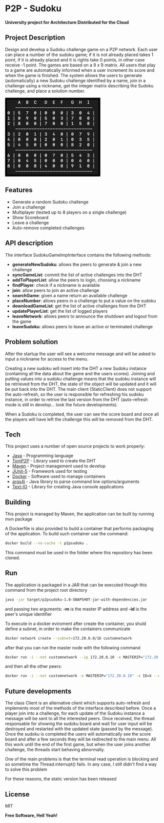 # P2P - Sudoku
#### University project for Architecture Distributed for the Cloud

## Project Description
Design and develop a Sudoku challenge game on a P2P network. Each user can place a number of the sudoku game; if it is not already placed takes 1 point, if it is already placed and it is rights take 0 points, in other case receive -1 point. The games are based on a 9 x 9 matrix. All users that play to a game are automatically informed when a user increment its score and when the game is finished. The system allows the users to generate (automatically) a new Sudoku challenge identified by a name, join in a challenge using a nickname, get the integer matrix describing the Sudoku challenge, and place a solution number.
<p align="left"><img src="Assets/sudoku.png" width="300" style="border: 6px solid black" /></p>

## Features

- Generate a random Sudoku challenge
- Join a challenge 
- Multiplayer (tested up to 8 players on a single challenge)
- Show Scoreboard
- Leave a challenge
- Auto-remove completed challenges

## API description

The interface SudokuGameImpInterface contains the following methods:

- **generateNewSudoku**: allows the peers to generate & join a new challenge 
- **syncGameList**: commit the list of active challenges into the DHT 
- **addToPlayerList**: allow the peers to login, choosing a nickname
- **findPlayer**: check if a nickname is available
- **join**: allow peers to join an active challenge
- **searchGame**: given a name return an available challenge
- **placeNumber**: allows peers in a challenge to put a value on the sudoku
- **downloadGameList**: get the list of active challenges from the DHT 
- **updatePlayerList**: get the list of logged players 
- **leaveNetwork**: allows peers to announce the shutdown and logout from the game
- **leaveSudoku**: allows peers to leave an active or terminated challenge

## Problem solution 
After the startup the user will see a welcome message and will be asked to input a nickname for access to the menu. 

Creating a new sudoku will insert into the DHT a new Sudoku instance (containing all the data about the game and the users scores).
Joining and putting values into a sudoku challenge means that the sudoku instance will be retrieved from the DHT, the state of the object will be updated and it will be put back into the DHT.
The main client (StaticClient) does not support the auto-refresh, so the user is responsible for refreshing his sudoku instance, in order to retrive the last version from the DHT (auto-refresh mode is still in develop... look the future developments).

When a Sudoku is completed, the user can see the score board and once all the players will have left the challenge this will be removed from the DHT.

## Tech 

This project uses a number of open source projects to work properly:

- [Java] - Programming language
- [TomP2P] - Library used to create the DHT
- [Maven] - Project management used to develop
- [JUnit-5] - Framework used for testing 
- [Docker] - Software used to manage containers
- [args4j] - Java library to parse command line options/arguments
- [Text-IO] - Library for creating Java console applications

## Building 
This project is managed by Maven, the application can be built by running mvn package

A Dockerfile is also provided to build a container that performs packaging of the application. To build such container use the command:

```sh
docker build --no-cache -t p2psudoku . 
```

This command must be used in the folder where this repository has been cloned.

## Run

The application is packaged in a JAR that can be executed though this command from the project root directory

```sh
java -jar target/p2psudoku-1.0-SNAPSHOT-jar-with-dependencies.jar
```
and passing two arguments: **-m** is the master IP address and **-id** is the peer's unique identifier

To execute in a docker eviroment after create the container, you shuld define a subnet, in order to make the containers communicate

```sh
docker network create --subnet=172.20.0.0/16 customnetwork
```

after that you can run the master node with the following command

```sh
docker run -i --net customnetwork --ip 172.20.0.10 -e MASTERIP="172.20.0.10" -e ID=0 --name MASTER-PEER p2psudoku
```

and then all the other peers:

```sh
docker run -i --net customnetwork -e MASTERIP="172.20.0.10" -e ID=X --name PEER-X p2psudoku
```


## Future developments

The class Client is an alternative client which supports auto-refresh and implements most of the methods of the interface described before. Once a player join into a challenge, for each update of the Sudoku instance a message will be sent to all the interested peers. Once received, the thread responsable for showing the sudoku board and wait for user input will be destroyed and restarted with the updated state (passed by the message). 
Once the sudoku is completed the users will automatically see the score board and after a few seconds they will be redirected to the main menu. 
All this work until the end of the first game, but when the user joins another challenge, the threads start behaving abnormally. 

One of the main problems is that the terminal read operation is blocking and so sometime the Thread.interrupt() fails. In any case, I still didn't find a way to solve this problem

For these reasons, the static version has been released

## License

MIT

**Free Software, Hell Yeah!**

   [Java]: <https://docs.oracle.com/en/java/>
   [TomP2P]: <https://github.com/tomp2p/TomP2P>
   [Maven]: <https://github.com/apache/maven>
   [Junit-5]: <https://github.com/junit-team/junit5>
   [Docker]: <https://github.com/docker>
   [args4j]: <https://github.com/kohsuke/args4j>
   [Text-IO]: <https://github.com/beryx/text-io>
  
